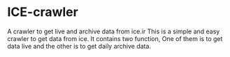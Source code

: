 # ICE-crawler
A crawler to get live and archive data from ice.ir
This is a simple and easy crawler to get data from ice. It contains two function, One of them is to get data live and the other is to get daily archive data.
